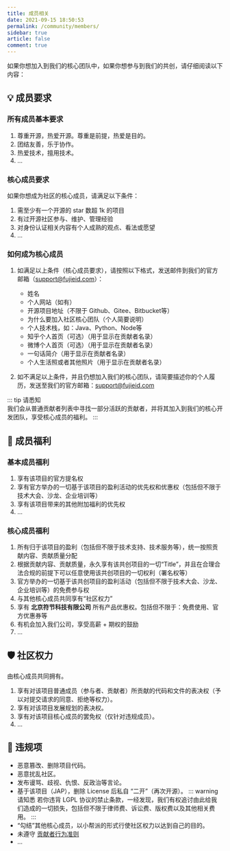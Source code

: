 ```yaml
---
title: 成员相关
date: 2021-09-15 18:50:53
permalink: /community/members/
sidebar: true
article: false
comment: true
---
```


如果你想加入到我们的核心团队中，如果你想参与到我们的共创，请仔细阅读以下内容：

## :bulb: 成员要求

### 所有成员基本要求

1. 尊重开源，热爱开源。尊重是前提，热爱是目的。
2. 团结友善，乐于协作。
3. 热爱技术，擅用技术。
4. ...

### 核心成员要求

如果你想成为社区的核心成员，请满足以下条件：

1. 需至少有一个开源的 star 数超 1k 的项目
2. 有过开源社区参与、维护、管理经验
3. 对身份认证相关内容有个人成熟的观点、看法或愿望
4. ...

### 如何成为核心成员

1. 如满足以上条件（核心成员要求），请按照以下格式，发送邮件到我们的官方邮箱（support@fujieid.com）：
    - 姓名
    - 个人网站（如有）
    - 开源项目地址（不限于 Github、Gitee、Bitbucket等）
    - 为什么要加入社区核心团队（个人简要说明）
    - 个人技术栈，如：Java、Python、Node等
    - 知乎个人首页（可选）（用于显示在贡献者名录）
    - 微博个人首页（可选）（用于显示在贡献者名录）
    - 一句话简介（用于显示在贡献者名录）
    - 个人生活照或者其他照片（用于显示在贡献者名录）

2. 如不满足以上条件，并且仍想加入我们的核心团队，请简要描述你的个人履历，发送至我们的官方邮箱：support@fujieid.com

::: tip 请悉知    
我们会从普通贡献者列表中寻找一部分活跃的贡献者，并将其加入到我们的核心开发团队，享受核心成员的福利。
:::

## :gift: 成员福利

### 基本成员福利

1. 享有该项目的官方提名权
2. 享有官方举办的一切基于该项目的盈利活动的优先权和优惠权（包括但不限于技术大会、沙龙、企业培训等）
3. 享有该项目带来的其他附加福利的优先权
4. ...

### 核心成员福利

1. 所有归于该项目的盈利（包括但不限于技术支持、技术服务等），统一按照贡献内容、贡献质量分配
2. 根据贡献内容、贡献质量，永久享有该共创项目的一切“Title”，并且在合理合法合规的前提下可以任意使用该共创项目的一切权利（署名权等）
3. 官方举办的一切基于该共创项目的盈利活动（包括但不限于技术大会、沙龙、企业培训等）的免费参与权
4. 与其他核心成员共同享有“社区权力”
5. 享有 **北京符节科技有限公司** 所有产品优惠权。包括但不限于：免费使用、官方优惠券等
6. 有机会加入我们公司，享受高薪 + 期权的鼓励
7. ...

## :shield: 社区权力

由核心成员共同拥有。

1. 享有对该项目普通成员（参与者、贡献者）所贡献的代码和文件的表决权（予以对提交请求的同意、拒绝等权力）。
2. 享有对该项目发展规划的表决权。
3. 享有对该项目核心成员的罢免权（仅针对违规成员）。
4. ...

## :no_entry_sign: 违规项

- 恶意篡改、删除项目代码。
- 恶意扰乱社区。
- 发布谩骂、歧视、仇恨、反政治等言论。
- 基于该项目（JAP），删除 License 后私自 “二开”（再次开源）。
::: warning 请知悉
若你违背 LGPL 协议的禁止条款，一经发现，我们有权追讨由此给我们造成的一切损失，包括但不限于律师费、诉讼费、版权费以及其他相关费用。
:::
- “勾结”其他核心成员，以小帮派的形式行使社区权力以达到自己的目的。
- 未遵守 [贡献者行为准则](/community/code-of-conduct)
- ...
